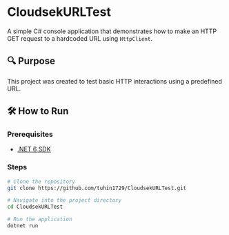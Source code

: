 # CloudsekURLTest

A simple C# console application that demonstrates how to make an HTTP GET request to a hardcoded URL using `HttpClient`.

## 🔍 Purpose

This project was created to test basic HTTP interactions using a predefined URL.

## 🛠️ How to Run

### Prerequisites

- [.NET 6 SDK](https://dotnet.microsoft.com/en-us/download/dotnet/6.0)

### Steps

```bash
# Clone the repository
git clone https://github.com/tuhin1729/CloudsekURLTest.git

# Navigate into the project directory
cd CloudsekURLTest

# Run the application
dotnet run

